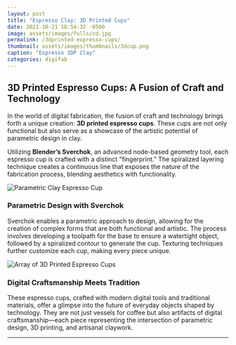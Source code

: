```yaml
---
layout: post
title: "Espresso Clay: 3D Printed Cups"
date: 2021-10-21 18:54:32 -0500
image: assets/images/fulls/cd.jpg
permalink: /3dprinted-expresso-cups/
thumbnail: assets/images/thumbnails/3dcup.png
caption: "Espresso 3DP Clay"
categories: digifab
---
```


## 3D Printed Espresso Cups: A Fusion of Craft and Technology

In the world of digital fabrication, the fusion of craft and technology brings forth a unique creation: **3D printed espresso cups**. These cups are not only functional but also serve as a showcase of the artistic potential of parametric design in clay.

Utilizing **Blender’s Sverchok**, an advanced node-based geometry tool, each espresso cup is crafted with a distinct "fingerprint." The spiralized layering technique creates a continuous line that exposes the nature of the fabrication process, blending aesthetics with functionality.

![Parametric Clay Espresso Cup](/assets/images/cup.jpg)

### Parametric Design with Sverchok

Sverchok enables a parametric approach to design, allowing for the creation of complex forms that are both functional and artistic. The process involves developing a toolpath for the base to ensure a watertight object, followed by a spiralized contour to generate the cup. Texturing techniques further customize each cup, making every piece unique.

![Array of 3D Printed Espresso Cups](/assets/images/tasas.jpg)

### Digital Craftsmanship Meets Tradition

These espresso cups, crafted with modern digital tools and traditional materials, offer a glimpse into the future of everyday objects shaped by technology. They are not just vessels for coffee but also artifacts of digital craftsmanship—each piece representing the intersection of parametric design, 3D printing, and artisanal claywork.

---
